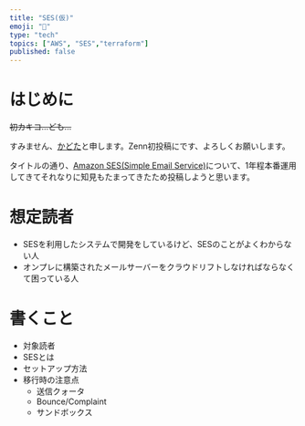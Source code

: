 ```yaml
---
title: "SES(仮)"
emoji: "📩"
type: "tech"
topics: ["AWS", "SES","terraform"]
published: false
---
```


# はじめに

~~初カキコ...ども...~~

すみません、[かどた](https://twitter.com/JM12985)と申します。Zenn初投稿にです、よろしくお願いします。

タイトルの通り、[Amazon SES(Simple Email Service)](https://docs.aws.amazon.com/ja_jp/ses/latest/dg/Welcome.html)について、1年程本番運用してきてそれなりに知見もたまってきたため投稿しようと思います。

# 想定読者

- SESを利用したシステムで開発をしているけど、SESのことがよくわからない人
- オンプレに構築されたメールサーバーをクラウドリフトしなければならなくて困っている人




# 書くこと

- 対象読者
- SESとは
- セットアップ方法
- 移行時の注意点
  - 送信クォータ
  - Bounce/Complaint
  - サンドボックス

